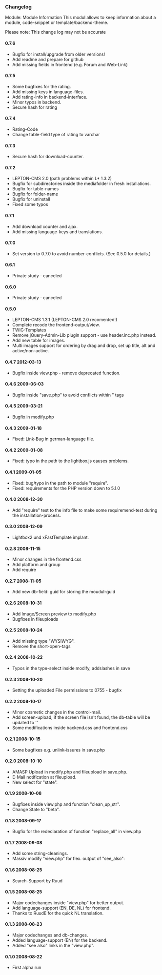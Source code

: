 ### Changelog
Module: Module Information
This modul allows to keep information about a module, code-snippet or template/backend-theme.

Please note: This change log may not be accurate

#### 0.7.6
- Bugfix for install/upgrade from older versions!
- Add readme and prepare for github
- Add missing fields in frontend (e.g. Forum and Web-Link)

#### 0.7.5
- Some bugfixes for the rating.
- Add missing keys in language-files.
- Add rating-info in backend-interface.
- Minor typos in backend.
- Secure hash for rating

#### 0.7.4
- Rating-Code
- Change table-field type of rating to varchar

#### 0.7.3
- Secure hash for download-counter.

#### 0.7.2
- LEPTON-CMS 2.0 (path problems within L* 1.3.2)
- Bugfix for subdirectories inside the mediafolder in fresh installations.
- Bugfix for table-names
- Bugfix for folder-name
- Bugfix for uninstall
- Fixed some typos

#### 0.7.1
- Add download counter and ajax.
- Add missing language-keys and translations.

#### 0.7.0
- Set version to 0.7.0 to avoid number-conflicts. (See 0.5.0 for details.)

#### 0.6.1
- Private study - canceled

#### 0.6.0
- Private study - canceled

#### 0.5.0
- LEPTON-CMS 1.3.1 (LEPTON-CMS 2.0 recomented!)
- Complete recode the frontend-output/view.
- TWIG-Templates
- Remove jQuery-Admin-Lib plugin support - use header.inc.php instead.
- Add new table for images.
- Multi images support for ordering by drag and drop, set up title, alt and active/non-active.

#### 0.4.7	2012-03-13
- Bugfix inside view.php - remove deprecated function.

#### 0.4.6	2009-06-03
- Bugfix inside "save.php" to avoid conflicts within "<?php" and "?> tags

#### 0.4.5	2009-03-21
- Bugfix in modify.php

#### 0.4.3	2009-01-18
- Fixed: Link-Bug in german-language file.

#### 0.4.2	2009-01-08
- Fixed: typo in the path to the lightbox.js causes problems.

#### 0.4.1	2009-01-05
- Fixed: bug/typo in the path to module "require".
- Fixed: requirements for the PHP version down to 5.1.0

#### 0.4.0	2008-12-30
- Add "require" test to the info file to make some requiremend-test during the installation-process.
 
#### 0.3.0	2008-12-09
- Lightbox2 und xFastTemplate implant.
 
#### 0.2.8	2008-11-15
- Minor changes in the frontend.css
- Add platform and group
- Add require

#### 0.2.7	2008-11-05
- Add new db-field: guid for storing the moudul-guid

#### 0.2.6	2008-10-31
- Add Image/Screen preview to modify.php
- Bugfixes in fileuploads

#### 0.2.5	2008-10-24
- Add missing type "WYSIWYG".
- Remove the short-open-tags

#### 0.2.4	2008-10-22
- Typos in the type-select inside modify, addslashes in save

#### 0.2.3	2008-10-20
- Setting the uploaded File permissions to 0755 - bugfix

#### 0.2.2	2008-10-17
- Minor cosmetic changes in the control-mail.
- Add screen-upload; if the screen file isn't found, the db-table will be updated to ''
- Some modifications inside backend.css and frontend.css

#### 0.2.1	2008-10-15
- Some bugfixes e.g. unlink-issures in save.php

#### 0.2.0	2008-10-10
- AMASP Upload in modify.php and fileupload in save.php.
- E-Mail notification at fileupload.
- New select for "state".

#### 0.1.9	2008-10-08
- Bugfixes inside view.php and function "clean_up_str".
- Change State to "beta".

#### 0.1.8	2008-09-17
- Bugfix for the redeclaration of function "replace_all" in view.php

#### 0.1.7	2008-09-08
- Add some string-cleanings.
- Massiv modify "view.php" for flex. output of "see_also":

#### 0.1.6	2008-08-25
- Search-Support by Ruud

#### 0.1.5	2008-08-25
- Major codechanges inside "view.php" for better output.
- Add language-support (EN, DE, NL) for frontend.
- Thanks to RuudE for the quick NL translation.

#### 0.1.3	2008-08-23
- Major codechanges and db-changes.
- Added language-support (EN) for the backend.
- Added "see also" links in the "view.php".

#### 0.1.0	2008-08-22
- First alpha run
